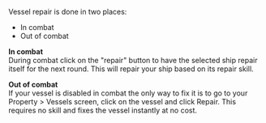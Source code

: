 ---
---
Vessel repair is done in two places:

*   In combat
*   Out of combat

**In combat**  
During combat click on the "repair" button to have the selected ship repair itself for the next round. This will repair your ship based on its repair skill.

**Out of combat**  
If your vessel is disabled in combat the only way to fix it is to go to your Property > Vessels screen, click on the vessel and click Repair. This requires no skill and fixes the vessel instantly at no cost.